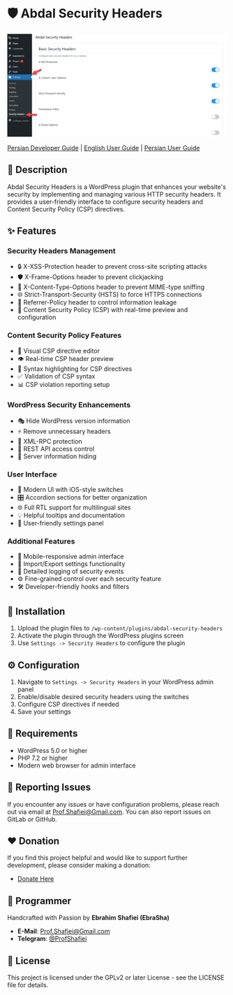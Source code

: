 # 🛡️ Abdal Security Headers

<div align="center">
  <img src="../abdal-security-headers.png" alt="Abdal Security Headers Plugin Screenshot">
</div>

[Persian Developer Guide](README_Developer_fa.md) | [English User Guide](README_User_en.md) | [Persian User Guide](README_User_fa.md)

## 📝 Description
Abdal Security Headers is a WordPress plugin that enhances your website's security by implementing and managing various HTTP security headers. It provides a user-friendly interface to configure security headers and Content Security Policy (CSP) directives.

## ✨ Features
### Security Headers Management
- 🔒 X-XSS-Protection header to prevent cross-site scripting attacks
- 🛡️ X-Frame-Options header to prevent clickjacking
- 🔐 X-Content-Type-Options header to prevent MIME-type sniffing
- 🌐 Strict-Transport-Security (HSTS) to force HTTPS connections
- 🚫 Referrer-Policy header to control information leakage
- 🛑 Content Security Policy (CSP) with real-time preview and configuration

### Content Security Policy Features
- 📝 Visual CSP directive editor
- 👁️ Real-time CSP header preview
- 🎨 Syntax highlighting for CSP directives
- ✅ Validation of CSP syntax
- 📊 CSP violation reporting setup

### WordPress Security Enhancements
- 🎭 Hide WordPress version information
- ⚡ Remove unnecessary headers
- 🔌 XML-RPC protection
- 🔑 REST API access control
- 📢 Server information hiding

### User Interface
- 💫 Modern UI with iOS-style switches
- 🎛️ Accordion sections for better organization
- 🌐 Full RTL support for multilingual sites
- 💡 Helpful tooltips and documentation
- 🎯 User-friendly settings panel

### Additional Features
- 📱 Mobile-responsive admin interface
- 🔄 Import/Export settings functionality
- 📝 Detailed logging of security events
- ⚙️ Fine-grained control over each security feature
- 🛠️ Developer-friendly hooks and filters

## 🚀 Installation
1. Upload the plugin files to `/wp-content/plugins/abdal-security-headers`
2. Activate the plugin through the WordPress plugins screen
3. Use `Settings -> Security Headers` to configure the plugin

## ⚙️ Configuration
1. Navigate to `Settings -> Security Headers` in your WordPress admin panel
2. Enable/disable desired security headers using the switches
3. Configure CSP directives if needed
4. Save your settings

## 🔧 Requirements
- WordPress 5.0 or higher
- PHP 7.2 or higher
- Modern web browser for admin interface

## 🐛 Reporting Issues
If you encounter any issues or have configuration problems, please reach out via email at Prof.Shafiei@Gmail.com. You can also report issues on GitLab or GitHub.

## ❤️ Donation
If you find this project helpful and would like to support further development, please consider making a donation:
- [Donate Here](https://ebrasha.com/abdal-donation)

## 🤵 Programmer
Handcrafted with Passion by **Ebrahim Shafiei (EbraSha)**
- **E-Mail**: Prof.Shafiei@Gmail.com
- **Telegram**: [@ProfShafiei](https://t.me/ProfShafiei)

## 📜 License
This project is licensed under the GPLv2 or later License - see the LICENSE file for details. 